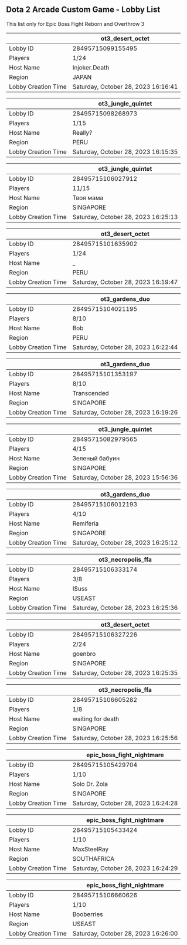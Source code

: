 ## Dota 2 Arcade Custom Game - Lobby List

This list only for Epic Boss Fight Reborn and Overthrow 3

|  | ot3_desert_octet |
| ------ | ------ |
| Lobby ID | 28495715099155495 |
| Players | 1/24 |
| Host Name | Injoker.Death |
| Region | JAPAN |
| Lobby Creation Time | Saturday, October 28, 2023 16:16:41 |


|  | ot3_jungle_quintet |
| ------ | ------ |
| Lobby ID | 28495715098268973 |
| Players | 1/15 |
| Host Name | Really? |
| Region | PERU |
| Lobby Creation Time | Saturday, October 28, 2023 16:15:35 |


|  | ot3_jungle_quintet |
| ------ | ------ |
| Lobby ID | 28495715106027912 |
| Players | 11/15 |
| Host Name | Твоя мама |
| Region | SINGAPORE |
| Lobby Creation Time | Saturday, October 28, 2023 16:25:13 |


|  | ot3_desert_octet |
| ------ | ------ |
| Lobby ID | 28495715101635902 |
| Players | 1/24 |
| Host Name | _ |
| Region | PERU |
| Lobby Creation Time | Saturday, October 28, 2023 16:19:47 |


|  | ot3_gardens_duo |
| ------ | ------ |
| Lobby ID | 28495715104021195 |
| Players | 8/10 |
| Host Name | Bob |
| Region | PERU |
| Lobby Creation Time | Saturday, October 28, 2023 16:22:44 |


|  | ot3_gardens_duo |
| ------ | ------ |
| Lobby ID | 28495715101353197 |
| Players | 8/10 |
| Host Name | Transcended |
| Region | SINGAPORE |
| Lobby Creation Time | Saturday, October 28, 2023 16:19:26 |


|  | ot3_jungle_quintet |
| ------ | ------ |
| Lobby ID | 28495715082979565 |
| Players | 4/15 |
| Host Name | Зеленый бабуин |
| Region | SINGAPORE |
| Lobby Creation Time | Saturday, October 28, 2023 15:56:36 |


|  | ot3_gardens_duo |
| ------ | ------ |
| Lobby ID | 28495715106012193 |
| Players | 4/10 |
| Host Name | Remiferia |
| Region | SINGAPORE |
| Lobby Creation Time | Saturday, October 28, 2023 16:25:12 |


|  | ot3_necropolis_ffa |
| ------ | ------ |
| Lobby ID | 28495715106333174 |
| Players | 3/8 |
| Host Name | I$uss |
| Region | USEAST |
| Lobby Creation Time | Saturday, October 28, 2023 16:25:36 |


|  | ot3_desert_octet |
| ------ | ------ |
| Lobby ID | 28495715106327226 |
| Players | 2/24 |
| Host Name | goenbro |
| Region | SINGAPORE |
| Lobby Creation Time | Saturday, October 28, 2023 16:25:35 |


|  | ot3_necropolis_ffa |
| ------ | ------ |
| Lobby ID | 28495715106605282 |
| Players | 1/8 |
| Host Name | waiting for death |
| Region | SINGAPORE |
| Lobby Creation Time | Saturday, October 28, 2023 16:25:56 |


|  | epic_boss_fight_nightmare |
| ------ | ------ |
| Lobby ID | 28495715105429704 |
| Players | 1/10 |
| Host Name | Solo Dr. Zola |
| Region | SINGAPORE |
| Lobby Creation Time | Saturday, October 28, 2023 16:24:28 |


|  | epic_boss_fight_nightmare |
| ------ | ------ |
| Lobby ID | 28495715105433424 |
| Players | 1/10 |
| Host Name | MaxSteelRay |
| Region | SOUTHAFRICA |
| Lobby Creation Time | Saturday, October 28, 2023 16:24:29 |


|  | epic_boss_fight_nightmare |
| ------ | ------ |
| Lobby ID | 28495715106660626 |
| Players | 1/10 |
| Host Name | Booberries |
| Region | USEAST |
| Lobby Creation Time | Saturday, October 28, 2023 16:26:00 |


